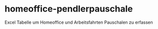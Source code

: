 # homeoffice-pendlerpauschale
Excel Tabelle um Homeoffice und Arbeitsfahrten Pauschalen zu erfassen
